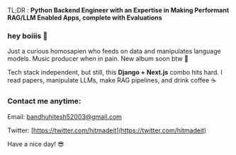 TL;DR : **Python Backend Engineer with an Expertise in Making Performant RAG/LLM Enabled Apps, complete with Evaluations**

### hey boiiis 👋

Just a curious homosapien who feeds on data and manipulates language models. Music producer when in pain. New album soon btw 🎵

Tech stack independent, but still, this **Django + Next.js** combo hits hard. I read papers, manipulate LLMs, make RAG pipelines, and drink coffee ☕

### Contact me anytime:

Email: [bandhuhitesh52003@gmail.com](mailto:bandhuhitesh52003@gmail.com)

Twitter: [https://twitter.com/hitmadeit](https://twitter.com/hitmadeit)

Have a nice day! 😎
